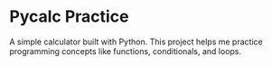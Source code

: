 # Pycalc Practice
A simple calculator built with Python.
This project helps me practice programming concepts like functions, conditionals, and loops.
